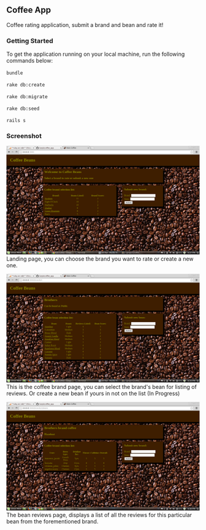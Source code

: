 ## Coffee App

Coffee rating application, submit a brand and bean and rate it!

### Getting Started

To get the application running on your local machine, run the following commands below:

`bundle`

`rake db:create`

`rake db:migrate`

`rake db:seed`

`rails s`

### Screenshot

![Landing Page](https://raw.githubusercontent.com/Carpk/coffee_app/master/app/assets/images/Screenshot%20from%202014-04-08%2018:27:22.png)
Landing page, you can choose the brand you want to rate or create a new one.

![Brand Page](https://raw.githubusercontent.com/Carpk/coffee_app/master/app/assets/images/Screenshot%20from%202014-04-08%2018:33:10.png)
This is the coffee brand page, you can select the brand's bean for listing of reviews. Or create a new bean if yours in not on the list (In Progress)

![Reviews Page](https://raw.githubusercontent.com/Carpk/coffee_app/master/app/assets/images/Screenshot%20from%202014-04-08%2018:40:01.png)
The bean reviews page, displays a list of all the reviews for this particular bean from the forementioned brand.